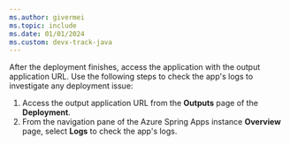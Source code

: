 ```yaml
---
ms.author: givermei
ms.topic: include
ms.date: 01/01/2024
ms.custom: devx-track-java
---
```


After the deployment finishes, access the application with the output application URL. Use the following steps to check the app's logs to investigate any deployment issue:

1. Access the output application URL from the **Outputs** page of the **Deployment**.
1. From the navigation pane of the Azure Spring Apps instance **Overview** page, select **Logs** to check the app's logs.

